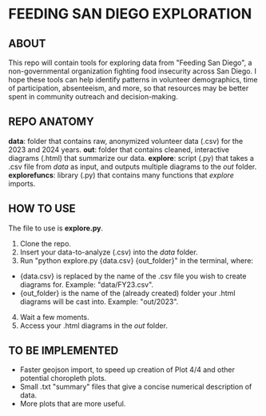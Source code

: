 # FEEDING SAN DIEGO EXPLORATION
## ABOUT
This repo will contain tools for exploring data from "Feeding San Diego", a non-governmental organization fighting food insecurity across San Diego. I hope these tools can help identify patterns in volunteer demographics, time of participation, absenteeism, and more, so that resources may be better spent in community outreach and decision-making.

## REPO ANATOMY
**data**: folder that contains raw, anonymized volunteer data (.csv) for the 2023 and 2024 years. 
**out**: folder that contains cleaned, interactive diagrams (.html) that summarize our data.
**explore**: script (.py) that takes a .csv file from *data* as input, and outputs multiple diagrams to the *out* folder.
**explorefuncs**: library (.py) that contains many functions that *explore* imports.

## HOW TO USE
The file to use is **explore.py**. 
1) Clone the repo.
2) Insert your data-to-analyze (.csv) into the *data* folder.
3) Run "python explore.py {data.csv} {out_folder}" in the terminal, where:
  - {data.csv} is replaced by the name of the .csv file you wish to create diagrams for. Example: "data/FY23.csv".
  - {out_folder} is the name of the (already created) folder your .html diagrams will be cast into. Example: "out/2023".
4) Wait a few moments.
5) Access your .html diagrams in the *out* folder.

## TO BE IMPLEMENTED
- Faster geojson import, to speed up creation of Plot 4/4 and other potential choropleth plots.
- Small .txt "summary" files that give a concise numerical description of data.
- More plots that are more useful. 



